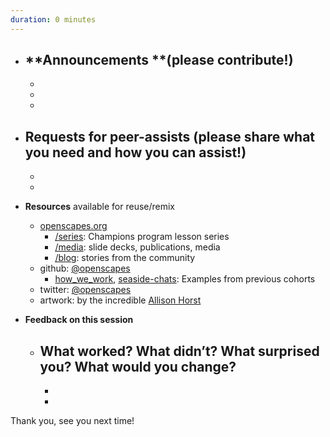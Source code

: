 ```yaml
---
duration: 0 minutes
---
```


- **Announcements **(please contribute!)
    - 
    -  
    -  
    -  

- **Requests for peer-assists** (please share what you need and how you can assist!)
    -  
    -  
    - 

- **Resources** available for reuse/remix
    - [openscapes.org](https://openscapes.org)
        - [/series](https://openscapes.github.io/series): Champions program lesson series
        - [/media](https://openscapes.org/media): slide decks, publications, media
        - [/blog](https://openscapes.org/blog): stories from the community
    - github: [@openscapes](https://github.com/openscapes)
        - [how_we_work](https://github.com/Openscapes/how_we_work), [seaside-chats](https://github.com/Openscapes/seaside-chats): Examples from previous cohorts
    - twitter: [@openscapes](https://twitter.com/openscapes)
    - artwork: by the incredible [Allison Horst](https://twitter.com/allison_horst)

- **Feedback on this session**
  - What worked? What didn’t? What surprised you? What would you change? 
    -  
    -  
    -  

 Thank you, see you next time!

